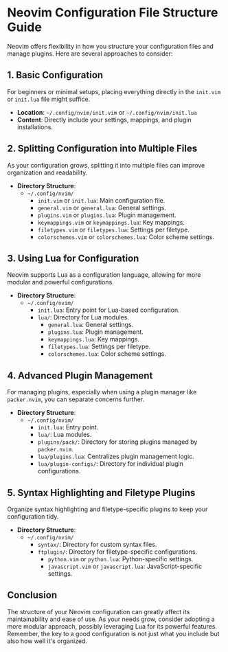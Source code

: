 # Neovim Configuration File Structure Guide

Neovim offers flexibility in how you structure your configuration files and manage plugins. Here are several approaches to consider:

## 1. Basic Configuration

For beginners or minimal setups, placing everything directly in the `init.vim` or `init.lua` file might suffice.

- **Location**: `~/.config/nvim/init.vim` or `~/.config/nvim/init.lua`
- **Content**: Directly include your settings, mappings, and plugin installations.

## 2. Splitting Configuration into Multiple Files

As your configuration grows, splitting it into multiple files can improve organization and readability.

- **Directory Structure**:
  - `~/.config/nvim/`
    - `init.vim` or `init.lua`: Main configuration file.
    - `general.vim` or `general.lua`: General settings.
    - `plugins.vim` or `plugins.lua`: Plugin management.
    - `keymappings.vim` or `keymappings.lua`: Key mappings.
    - `filetypes.vim` or `filetypes.lua`: Settings per filetype.
    - `colorschemes.vim` or `colorschemes.lua`: Color scheme settings.

## 3. Using Lua for Configuration

Neovim supports Lua as a configuration language, allowing for more modular and powerful configurations.

- **Directory Structure**:
  - `~/.config/nvim/`
    - `init.lua`: Entry point for Lua-based configuration.
    - `lua/`: Directory for Lua modules.
      - `general.lua`: General settings.
      - `plugins.lua`: Plugin management.
      - `keymappings.lua`: Key mappings.
      - `filetypes.lua`: Settings per filetype.
      - `colorschemes.lua`: Color scheme settings.

## 4. Advanced Plugin Management

For managing plugins, especially when using a plugin manager like `packer.nvim`, you can separate concerns further.

- **Directory Structure**:
  - `~/.config/nvim/`
    - `init.lua`: Entry point.
    - `lua/`: Lua modules.
    - `plugins/pack/`: Directory for storing plugins managed by `packer.nvim`.
    - `lua/plugins.lua`: Centralizes plugin management logic.
    - `lua/plugin-configs/`: Directory for individual plugin configurations.

## 5. Syntax Highlighting and Filetype Plugins

Organize syntax highlighting and filetype-specific plugins to keep your configuration tidy.

- **Directory Structure**:
  - `~/.config/nvim/`
    - `syntax/`: Directory for custom syntax files.
    - `ftplugin/`: Directory for filetype-specific configurations.
      - `python.vim` or `python.lua`: Python-specific settings.
      - `javascript.vim` or `javascript.lua`: JavaScript-specific settings.

## Conclusion

The structure of your Neovim configuration can greatly affect its maintainability and ease of use. As your needs grow, consider adopting a more modular approach, possibly leveraging Lua for its powerful features. Remember, the key to a good configuration is not just what you include but also how well it's organized.

